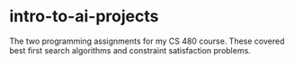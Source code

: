 # intro-to-ai-projects
The two programming assignments for my CS 480 course. These covered best first search algorithms and constraint satisfaction problems.
